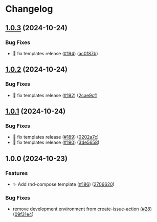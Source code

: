 # Changelog

## [1.0.3](https://github.com/bagermen/rnd-images/compare/rnd-compose-v1.0.2...rnd-compose-v1.0.3) (2024-10-24)


### Bug Fixes

* 🐛 fix templates release ([#194](https://github.com/bagermen/rnd-images/issues/194)) ([ac0f87b](https://github.com/bagermen/rnd-images/commit/ac0f87b48df4ec75e5d8ca57ed577454cbeb1dc8))

## [1.0.2](https://github.com/bagermen/rnd-images/compare/rnd-compose-v1.0.1...rnd-compose-v1.0.2) (2024-10-24)


### Bug Fixes

* 🐛 fix templates release ([#192](https://github.com/bagermen/rnd-images/issues/192)) ([2cae9cf](https://github.com/bagermen/rnd-images/commit/2cae9cff3321113ad3c6575ec9cbd3751de1c508))

## [1.0.1](https://github.com/bagermen/rnd-images/compare/rnd-compose-v1.0.0...rnd-compose-v1.0.1) (2024-10-24)


### Bug Fixes

* 🐛 fix templates release ([#189](https://github.com/bagermen/rnd-images/issues/189)) ([0202a7c](https://github.com/bagermen/rnd-images/commit/0202a7cf3f0398210c8f1718a043a2be41405811))
* 🐛 fix templates release ([#190](https://github.com/bagermen/rnd-images/issues/190)) ([34e5658](https://github.com/bagermen/rnd-images/commit/34e5658ca94579d08f1f40fefc68ca5218d816a1))

## 1.0.0 (2024-10-23)


### Features

* ✨ Add rnd-compose template ([#186](https://github.com/bagermen/rnd-images/issues/186)) ([2706620](https://github.com/bagermen/rnd-images/commit/2706620bd27adb10b4a2df6fefe6ba022aeb66b2))


### Bug Fixes

* remove development environment  from create-issue-action ([#28](https://github.com/bagermen/rnd-images/issues/28)) ([09f31e4](https://github.com/bagermen/rnd-images/commit/09f31e4188e89e57d5e29f476a26a11bca9105f6))
